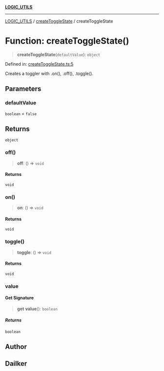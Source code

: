 [**LOGIC_UTILS**](../../README.md)

***

[LOGIC_UTILS](../../README.md) / [createToggleState](../README.md) / createToggleState

# Function: createToggleState()

> **createToggleState**(`defaultValue`): `object`

Defined in: [createToggleState.ts:5](https://github.com/dailker/everyutil/blob/d23995f7a19ece1a6ce5b53178b9a1040d0b558e/src/logic/createToggleState.ts#L5)

Creates a toggler with .on(), .off(), .toggle().

## Parameters

### defaultValue

`boolean` = `false`

## Returns

`object`

### off()

> **off**: () => `void`

#### Returns

`void`

### on()

> **on**: () => `void`

#### Returns

`void`

### toggle()

> **toggle**: () => `void`

#### Returns

`void`

### value

#### Get Signature

> **get** **value**(): `boolean`

##### Returns

`boolean`

## Author

## Dailker

